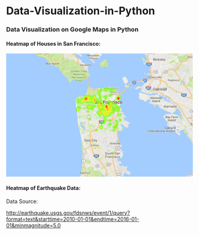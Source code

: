 # Data-Visualization-in-Python
### Data Visualization on Google Maps in Python


#### Heatmap of Houses in San Francisco:
![alt tag](https://github.com/HinChou/Data-Visualization-in-Python/blob/master/Heatmap.jpg)



#### Heatmap of Earthquake Data:
Data Source:

http://earthquake.usgs.gov/fdsnws/event/1/query?format=text&starttime=2010-01-01&endtime=2016-01-01&minmagnitude=5.0
